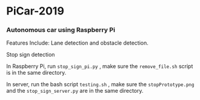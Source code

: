 # PiCar-2019

### Autonomous car using Raspberry Pi

Features Include:
Lane detection and obstacle detection.

Stop sign detection

In Raspberry Pi, run `stop_sign_pi.py` , make sure the `remove_file.sh` script is in the same directory.

In server, run the bash script `testing.sh` , make sure the `stopPrototype.png` and the `stop_sign_server.py` are in the same directory.


